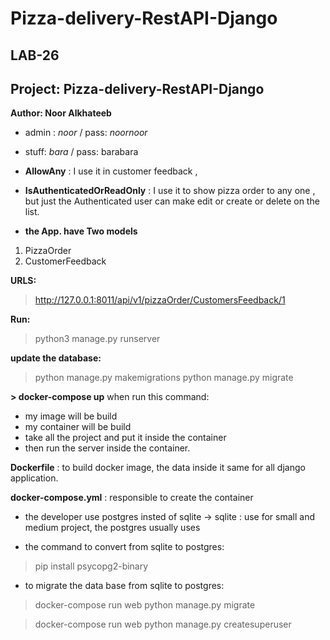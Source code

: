 # Pizza-delivery-RestAPI-Django

## LAB-26

## Project: Pizza-delivery-RestAPI-Django

**Author: Noor Alkhateeb**

* admin : _noor_  / pass: _noornoor_
* stuff: _bara_  / pass: barabara

* **AllowAny** : I use it in customer feedback , 
* **IsAuthenticatedOrReadOnly** : I use it to show pizza order to any one , but just the Authenticated user can make edit or create or delete on the list.

* **the App. have Two models**
1. PizzaOrder
2. CustomerFeedback

**URLS:**
> http://127.0.0.1:8011/api/v1/pizzaOrder/CustomersFeedback/1

**Run:**

> python3 manage.py runserver


**update the database:**

> python manage.py makemigrations
> python manage.py migrate

**> docker-compose up**
when run this command:
* my image will be build
* my container will be build
* take all the project and put it inside the container
* then run the server inside the container.


**Dockerfile** : to build docker image, the data inside it same for all django application.

**docker-compose.yml** : responsible to create the container

* the developer use postgres insted of sqlite -> 
sqlite : use for small and medium project, 
the postgres usually uses


* the command to convert from sqlite to postgres:

> pip install psycopg2-binary 

* to migrate the data base from sqlite to postgres:

> docker-compose run web python manage.py migrate

> docker-compose run web python manage.py createsuperuser
